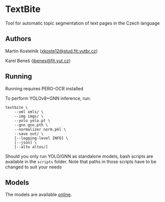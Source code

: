 # TextBite

Tool for automatic topic segmentation of text pages in the Czech language

## Authors

Martin Kostelník (xkoste12@stud.fit.vutbr.cz)

Karel Beneš (ibenes@fit.vut.cz)

## Running

Running requires PERO-OCR installed

To perform YOLOv8+GNN inference, run:
```
textbite \
    --xml xmls/ \
    --img imgs/ \
    --yolo yolo.pt \
    --gnn gnn.pth \
    --normalizer norm.pkl \
    --save out/ \
    [--logging-level INFO] \
    [--json] \
    [--alto altos/]
 ```

Should you only run YOLO/GNN as standalone models, bash scripts are available in the `scripts` folder. Note that paths in those scripts have to be changed to suit your needs

## Models

The models are available [online](https://nextcloud.fit.vutbr.cz/s/6jNgze6fLYXQBgq).

